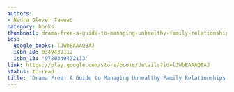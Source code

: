 ```yaml
---
authors:
- Nedra Glover Tawwab
category: books
thumbnail: drama-free-a-guide-to-managing-unhealthy-family-relationships-nedra-glover-tawwab-cover.jpg
ids:
  google_books: lJWbEAAAQBAJ
  isbn_10: 0349432112
  isbn_13: '9780349432113'
link: https://play.google.com/store/books/details?id=lJWbEAAAQBAJ
status: to-read
title: 'Drama Free: A Guide to Managing Unhealthy Family Relationships'
---
```

